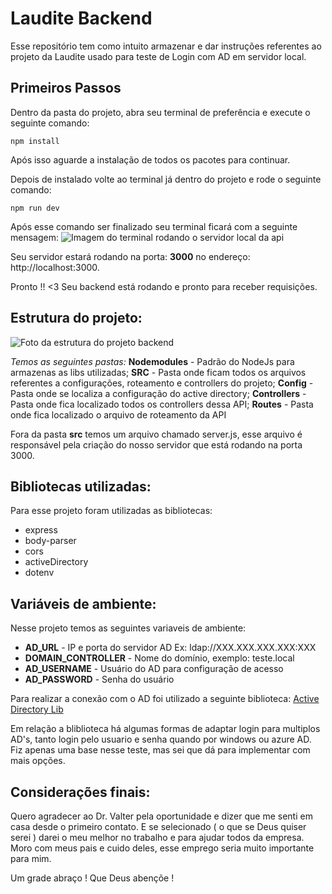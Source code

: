 # Laudite Backend

Esse repositório tem como intuito armazenar e dar instruções referentes ao projeto da Laudite usado para teste de Login com AD em servidor local.

## Primeiros Passos
Dentro da pasta do projeto, abra seu terminal de preferência e execute o seguinte comando:

    npm install
  Após isso aguarde a instalação de todos os pacotes para continuar.
  
Depois de instalado volte ao terminal já dentro do projeto e rode o seguinte comando:

    npm run dev
   Após esse comando ser finalizado seu terminal ficará com a seguinte mensagem:
![Imagem do terminal rodando o servidor local da api](https://prnt.sc/rf5w6rU5c-S0)

Seu servidor estará rodando na porta: **3000** no endereço: http://localhost:3000.

Pronto !! <3 Seu backend está rodando e pronto para receber requisições.

## Estrutura do projeto:

![Foto da estrutura do projeto backend](https://prnt.sc/zaWps8RgC9V4)

*Temos as seguintes pastas:*
	**Nodemodules** - Padrão do NodeJs para armazenas as libs utilizadas;
	**SRC** - Pasta onde ficam todos os arquivos referentes a configurações, roteamento e controllers do projeto;
	**Config** - Pasta onde se localiza a configuração do active directory;
	**Controllers** - Pasta onde fica localizado todos os controllers dessa API;
	**Routes** - Pasta onde fica localizado o arquivo de roteamento da API

Fora da pasta **src** temos um arquivo chamado server.js, esse arquivo é responsável pela criação do nosso servidor que está rodando na porta 3000.

## Bibliotecas utilizadas:

Para esse projeto foram utilizadas as bibliotecas:
	

 - express
 - body-parser
 - cors
 - activeDirectory
 - dotenv
## Variáveis de ambiente:
Nesse projeto temos as seguintes variaveis de ambiente:
	
 - **AD_URL** - IP e porta do servidor AD Ex: ldap://XXX.XXX.XXX.XXX:XXX
 - **DOMAIN_CONTROLLER** - Nome do domínio, exemplo: teste.local
 - **AD_USERNAME** - Usuário do AD para configuração de acesso
 - **AD_PASSWORD** - Senha do usuário
	
Para realizar a conexão com o AD foi utilizado a seguinte biblioteca: [Active Directory Lib](https://www.npmjs.com/package/activedirectory)

Em relação a bliblioteca há algumas formas de adaptar login para multiplos AD's, tanto login pelo usuario e senha quando por windows ou azure AD. Fiz apenas uma base nesse teste, mas sei que dá para implementar com mais opções.

## Considerações finais:

Quero agradecer ao Dr. Valter pela oportunidade e dizer que me senti em casa desde o primeiro contato.
E se selecionado ( o que se Deus quiser serei ) darei o meu melhor no trabalho e para ajudar todos da empresa.
Moro com meus pais e cuido deles, esse emprego seria muito importante para mim.

Um grade abraço ! Que Deus abençõe ! 

